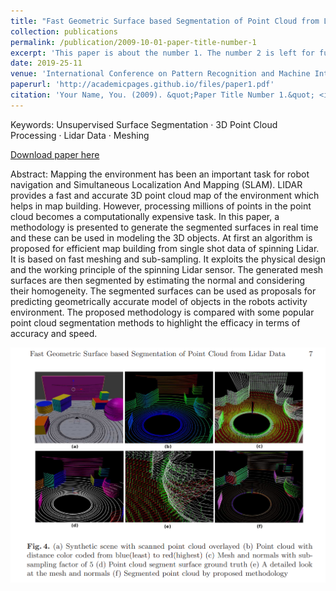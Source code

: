 ```yaml
---
title: "Fast Geometric Surface based Segmentation of Point Cloud from Lidar Data"
collection: publications
permalink: /publication/2009-10-01-paper-title-number-1
excerpt: 'This paper is about the number 1. The number 2 is left for future work.'
date: 2019-25-11
venue: 'International Conference on Pattern Recognition and Machine Intelligence'
paperurl: 'http://academicpages.github.io/files/paper1.pdf'
citation: 'Your Name, You. (2009). &quot;Paper Title Number 1.&quot; <i>Journal 1</i>. 1(1).'
---
```

Keywords: Unsupervised Surface Segmentation · 3D Point Cloud Processing · Lidar Data · Meshing

[Download paper here](https://arxiv.org/abs/2005.02704)

Abstract: Mapping the environment has been an important task for robot navigation and Simultaneous Localization And Mapping (SLAM). LIDAR provides a fast and accurate 3D point cloud map of the environment which helps in map building. However, processing millions of points in the point cloud becomes a computationally expensive task. In this paper, a methodology is presented to generate the segmented surfaces in real time and these can be used in modeling the 3D objects. At first an algorithm is proposed for efficient map building from single shot data of spinning Lidar. It is based on fast meshing and sub-sampling. It exploits the physical design and the working principle of the spinning Lidar sensor. The generated mesh surfaces are then segmented by estimating the normal and considering their homogeneity. The segmented surfaces can be used as proposals for predicting geometrically accurate model of objects in the robots activity environment. The proposed methodology is compared with some popular point cloud segmentation methods to highlight the efficacy in terms of accuracy and speed.

![alt text](https://github.com/jasorsi13/jasorsi.github.io/blob/master/images/paper1_result.PNG?raw=true)
